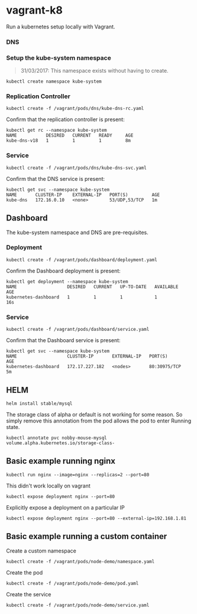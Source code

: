 # vagrant-k8

Run a kubernetes setup locally with Vagrant.

### DNS

### Setup the kube-system namespace

> 31/03/2017: This namespace exists without having to create.

    kubectl create namespace kube-system

### Replication Controller

    kubectl create -f /vagrant/pods/dns/kube-dns-rc.yaml

Confirm that the replication controller is present:

    kubectl get rc --namespace kube-system
    NAME           DESIRED   CURRENT   READY     AGE
    kube-dns-v18   1         1         1         8m

### Service

    kubectl create -f /vagrant/pods/dns/kube-dns-svc.yaml

Confirm that the DNS service is present:

    kubectl get svc --namespace kube-system
    NAME       CLUSTER-IP    EXTERNAL-IP   PORT(S)         AGE
    kube-dns   172.16.0.10   <none>        53/UDP,53/TCP   1m


## Dashboard

The kube-system namespace and DNS are pre-requisites.

### Deployment

    kubectl create -f /vagrant/pods/dashboard/deployment.yaml

Confirm the Dashboard deployment is present:

    kubectl get deployment --namespace kube-system
    NAME                   DESIRED   CURRENT   UP-TO-DATE   AVAILABLE   AGE
    kubernetes-dashboard   1         1         1            1           16s

### Service

    kubectl create -f /vagrant/pods/dashboard/service.yaml

Confirm that the Dashboard service is present:

    kubectl get svc --namespace kube-system
    NAME                   CLUSTER-IP       EXTERNAL-IP   PORT(S)        AGE
    kubernetes-dashboard   172.17.227.182   <nodes>       80:30975/TCP   5m

## HELM

    helm install stable/mysql

The storage class of alpha or default is not working for some reason. So simply
remove this annotation from the pod allows the pod to enter Running state.

    kubectl annotate pvc nobby-mouse-mysql volume.alpha.kubernetes.io/storage-class-

## Basic example running nginx

    kubectl run nginx --image=nginx --replicas=2 --port=80

This didn't work locally on vagrant

    kubectl expose deployment nginx --port=80

Explicitly expose a deployment on a particular IP

    kubectl expose deployment nginx --port=80 --external-ip=192.168.1.81


## Basic example running a custom container

Create a custom namespace

    kubectl create -f /vagrant/pods/node-demo/namespace.yaml

Create the pod

    kubectl create -f /vagrant/pods/node-demo/pod.yaml

Create the service

    kubectl create -f /vagrant/pods/node-demo/service.yaml
